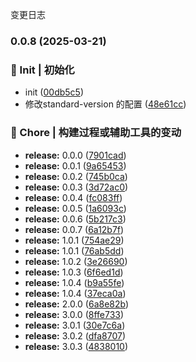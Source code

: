 变更日志
### 0.0.8 (2025-03-21)


### 🎉 Init | 初始化

* init ([00db5c5](https://github.com/CodeNoobStar/midway-admin-server/commit/00db5c5a4aeb6294f4aebadfe82784c32733a548))
* 修改standard-version 的配置 ([48e61cc](https://github.com/CodeNoobStar/midway-admin-server/commit/48e61cca616663d55fdf6c3970f1abb43a97b505))


### 🔧 Chore | 构建过程或辅助工具的变动

* **release:** 0.0.0 ([7901cad](https://github.com/CodeNoobStar/midway-admin-server/commit/7901cada46fdb85191fbcfe2c4c7304dcbd87ce9))
* **release:** 0.0.1 ([9a65453](https://github.com/CodeNoobStar/midway-admin-server/commit/9a65453687e5135a7b9435d7c59df9fa4a9da542))
* **release:** 0.0.2 ([745b0ca](https://github.com/CodeNoobStar/midway-admin-server/commit/745b0ca2aa836f0b745c786c7cf41a00b2109ad9))
* **release:** 0.0.3 ([3d72ac0](https://github.com/CodeNoobStar/midway-admin-server/commit/3d72ac0a94d56d75bd5c9bf6af4d6a331045be54))
* **release:** 0.0.4 ([fc083ff](https://github.com/CodeNoobStar/midway-admin-server/commit/fc083ff5e063f47da42b8f5d452c7665f714dd2e))
* **release:** 0.0.5 ([1a6093c](https://github.com/CodeNoobStar/midway-admin-server/commit/1a6093c88bc39ad0bca623aa8d808b1d5965e40d))
* **release:** 0.0.6 ([5b217c3](https://github.com/CodeNoobStar/midway-admin-server/commit/5b217c3e3b3799167e0c4b4e38c36ca54efe0f59))
* **release:** 0.0.7 ([6a12b7f](https://github.com/CodeNoobStar/midway-admin-server/commit/6a12b7f6b0274ca05d05f269911a1ae91a527a9d))
* **release:** 1.0.1 ([754ae29](https://github.com/CodeNoobStar/midway-admin-server/commit/754ae29409a8d5311355f510f4c9f300bf28091e))
* **release:** 1.0.1 ([76ab5dd](https://github.com/CodeNoobStar/midway-admin-server/commit/76ab5dd55da44723119afee2efcb4fffb8fd48cc))
* **release:** 1.0.2 ([3e26690](https://github.com/CodeNoobStar/midway-admin-server/commit/3e266900c6f91d9827d022986e8e9940a3fcd5a3))
* **release:** 1.0.3 ([6f6ed1d](https://github.com/CodeNoobStar/midway-admin-server/commit/6f6ed1d0a4438f09127458a982a1ed005df65010))
* **release:** 1.0.4 ([b9a55fe](https://github.com/CodeNoobStar/midway-admin-server/commit/b9a55fe79f0f7eed411181a1b8964341642ab14c))
* **release:** 1.0.4 ([37eca0a](https://github.com/CodeNoobStar/midway-admin-server/commit/37eca0a72535be3163c5cd2c7d9aa2c720e89078))
* **release:** 2.0.0 ([6a8e82b](https://github.com/CodeNoobStar/midway-admin-server/commit/6a8e82bda5d41b0852bf0dd1eeacb8dafb24d40f))
* **release:** 3.0.0 ([8ffe733](https://github.com/CodeNoobStar/midway-admin-server/commit/8ffe733ca32d440b81c750acd9b022be70e4dece))
* **release:** 3.0.1 ([30e7c6a](https://github.com/CodeNoobStar/midway-admin-server/commit/30e7c6af0cdb76d53a284d9b70ed7c42f1409bb7))
* **release:** 3.0.2 ([dfa8707](https://github.com/CodeNoobStar/midway-admin-server/commit/dfa870701c00e68a487f454d6d18a9a6bbf5a084))
* **release:** 3.0.3 ([4838010](https://github.com/CodeNoobStar/midway-admin-server/commit/48380107a3b3f7ad0ef40b316924de3970330ada))
